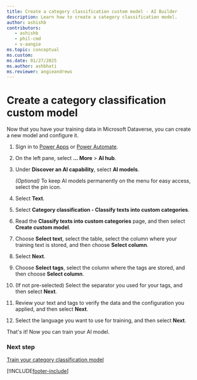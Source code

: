 ```yaml
---
title: Create a category classification custom model - AI Builder
description: Learn how to create a category classification model.
author: ashishb
contributors:
   - ashishb
   - phil-cmd
   - v-aangie
ms.topic: conceptual
ms.custom: 
ms.date: 01/27/2025
ms.author: ashbhati
ms.reviewer: angieandrews
---
```


# Create a category classification custom model

Now that you have your training data in Microsoft Dataverse, you can create a new model and configure it.

1. Sign in to [Power Apps](https://make.powerapps.com/) or [Power Automate](https://make.powerautomate.com).
1. On the left pane, select **... More** > **AI hub**.
1. Under **Discover an AI capability**, select **AI models**.

    *(Optional)* To keep AI models permanently on the menu for easy access, select the pin icon.

1. Select **Text**.
1. Select **Category classification - Classify texts into custom categories**. 
1. Read the **Classify texts into custom categories** page, and then select **Create custom model**.
1. Choose **Select text**, select the table, select the column where your training text is stored, and then choose **Select column**.
1. Select **Next**.
1. Choose **Select tags**, select the column where the tags are stored, and then choose **Select column**.
1. (If not pre-selected) Select the separator you used for your tags, and then select **Next**.
1. Review your text and tags to verify the data and the configuration you applied, and then select **Next**.
1. Select the language you want to use for training, and then select **Next**.

That's it! Now you can train your AI model.

### Next step

[Train your category classification model](train-text-classification-model.md)


[!INCLUDE[footer-include](includes/footer-banner.md)]
